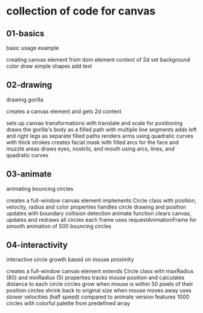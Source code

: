 
# collection of code for canvas

## 01-basics

basic usage example

creating canvas element from dom element
context of 2d
set background color
draw simple shapes
add text


## 02-drawing

drawing gorilla

creates a canvas element and gets 2d context

sets up canvas transformations with translate and scale for positioning
draws the gorilla's body as a filled path with multiple line segments
adds left and right legs as separate filled paths
renders arms using quadratic curves with thick strokes
creates facial mask with filled arcs for the face and muzzle areas
draws eyes, nostrils, and mouth using arcs, lines, and quadratic curves


## 03-animate

animating bouncing circles

creates a full-window canvas element
implements Circle class with position, velocity, radius and color properties 
handles circle drawing and position updates with boundary collision detection
animate function clears canvas, updates and redraws all circles each frame
uses requestAnimationFrame for smooth animation of 500 bouncing circles

## 04-interactivity

interactive circle growth based on mouse proximity

creates a full-window canvas element
extends Circle class with maxRadius (80) and minRadius (5) properties
tracks mouse position and calculates distance to each circle
circles grow when mouse is within 50 pixels of their position
circles shrink back to original size when mouse moves away
uses slower velocities (half speed) compared to animate version
features 1000 circles with colorful palette from predefined array


